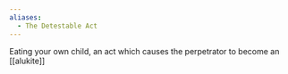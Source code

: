 ```yaml
---
aliases:
  - The Detestable Act
---
```

Eating your own child, an act which causes the perpetrator to become an [[alukite]]